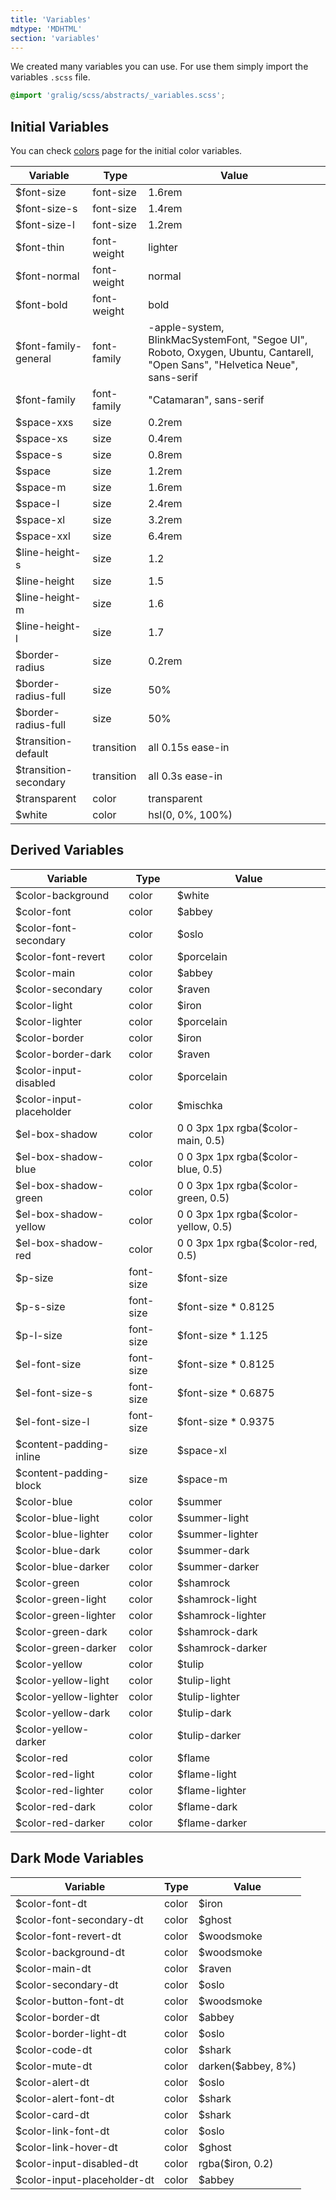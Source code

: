 ```yaml
---
title: 'Variables'
mdtype: 'MDHTML'
section: 'variables'
---
```


We created many variables you can use. For use them simply import the variables `.scss` file.

```scss
@import 'gralig/scss/abstracts/_variables.scss';
```

## Initial Variables

You can check [colors](/docs/colors 'Colors Page') page for the initial color variables.

<div class="gra-doc-s-wrapper">
  <div class="table-wrapper">
    <table class="gra-table gra-table-bordered">
      <thead>
        <tr>
          <th>Variable</th>
          <th>Type</th>
          <th>Value</th>
        </tr>
      </thead>
      <tbody>
        <tr>
          <td>$font-size</td>
          <td>font-size</td>
          <td>1.6rem</td>
        </tr>
        <tr>
          <td>$font-size-s</td>
          <td>font-size</td>
          <td>1.4rem</td>
        </tr>
        <tr>
          <td>$font-size-l</td>
          <td>font-size</td>
          <td>1.2rem</td>
        </tr>
        <tr>
          <td>$font-thin</td>
          <td>font-weight</td>
          <td>lighter</td>
        </tr>
        <tr>
          <td>$font-normal</td>
          <td>font-weight</td>
          <td>normal</td>
        </tr>
        <tr>
          <td>$font-bold</td>
          <td>font-weight</td>
          <td>bold</td>
        </tr>
        <tr>
          <td>$font-family-general</td>
          <td>font-family</td>
          <td>-apple-system, BlinkMacSystemFont, "Segoe UI", Roboto, Oxygen, Ubuntu,
  Cantarell, "Open Sans", "Helvetica Neue", sans-serif</td>
        </tr>
         <tr>
            <td>$font-family</td>
            <td>font-family</td>
            <td>"Catamaran", sans-serif</td>
          </tr>
          <tr>
            <td>$space-xxs</td>
            <td>size</td>
            <td>0.2rem</td>
          </tr>
          <tr>
            <td>$space-xs</td>
            <td>size</td>
            <td>0.4rem</td>
          </tr>
          <tr>
            <td>$space-s</td>
            <td>size</td>
            <td>0.8rem</td>
          </tr>
          <tr>
            <td>$space</td>
            <td>size</td>
            <td>1.2rem</td>
          </tr>
          <tr>
            <td>$space-m</td>
            <td>size</td>
            <td>1.6rem</td>
          </tr>
          <tr>
            <td>$space-l</td>
            <td>size</td>
            <td>2.4rem</td>
          </tr>
          <tr>
            <td>$space-xl</td>
            <td>size</td>
            <td>3.2rem</td>
          </tr>
          <tr>
            <td>$space-xxl</td>
            <td>size</td>
            <td>6.4rem</td>
          </tr>
          <tr>
            <td>$line-height-s</td>
            <td>size</td>
            <td>1.2</td>
          </tr>
          <tr>
            <td>$line-height</td>
            <td>size</td>
            <td>1.5</td>
          </tr>
          <tr>
            <td>$line-height-m</td>
            <td>size</td>
            <td>1.6</td>
          </tr>
          <tr>
            <td>$line-height-l</td>
            <td>size</td>
            <td>1.7</td>
          </tr>
          <tr>
            <td>$border-radius</td>
            <td>size</td>
            <td>0.2rem</td>
          </tr>
          <tr>
            <td>$border-radius-full</td>
            <td>size</td>
            <td>50%</td>
          </tr>
          <tr>
            <td>$border-radius-full</td>
            <td>size</td>
            <td>50%</td>
          </tr>
          <tr>
            <td>$transition-default</td>
            <td>transition</td>
            <td>all 0.15s ease-in</td>
          </tr>
          <tr>
            <td>$transition-secondary</td>
            <td>transition</td>
            <td>all 0.3s ease-in</td>
          </tr>
          <tr>
            <td>$transparent</td>
            <td>color</td>
            <td>transparent</td>
          </tr>
          <tr>
            <td>$white</td>
            <td>color</td>
            <td>hsl(0, 0%, 100%)</td>
          </tr>
      </tbody>
    </table>
  </div>
</div>

## Derived Variables

<div class="gra-doc-s-wrapper">
  <div class="table-wrapper">
    <table class="gra-table gra-table-bordered">
      <thead>
        <tr>
          <th>Variable</th>
          <th>Type</th>
          <th>Value</th>
        </tr>
      </thead>
      <tbody>
        <tr>
          <td>$color-background</td>
          <td>color</td>
          <td>$white</td>
        </tr>
        <tr>
          <td>$color-font</td>
          <td>color</td>
          <td>$abbey</td>
        </tr>
        <tr>
          <td>$color-font-secondary</td>
          <td>color</td>
          <td>$oslo</td>
        </tr>
        <tr>
          <td>$color-font-revert</td>
          <td>color</td>
          <td>$porcelain</td>
        </tr>
        <tr>
          <td>$color-main</td>
          <td>color</td>
          <td>$abbey</td>
        </tr>
        <tr>
          <td>$color-secondary</td>
          <td>color</td>
          <td>$raven</td>
        </tr>
        <tr>
          <td>$color-light</td>
          <td>color</td>
          <td>$iron</td>
        </tr>
        <tr>
          <td>$color-lighter</td>
          <td>color</td>
          <td>$porcelain</td>
        </tr>
        <tr>
          <td>$color-border</td>
          <td>color</td>
          <td>$iron</td>
        </tr>
        <tr>
          <td>$color-border-dark</td>
          <td>color</td>
          <td>$raven</td>
        </tr>
        <tr>
          <td>$color-input-disabled</td>
          <td>color</td>
          <td>$porcelain</td>
        </tr>
        <tr>
          <td>$color-input-placeholder</td>
          <td>color</td>
          <td>$mischka</td>
        </tr>
        <tr>
          <td>$el-box-shadow</td>
          <td>color</td>
          <td>0 0 3px 1px rgba($color-main, 0.5)</td>
        </tr>
        <tr>
          <td>$el-box-shadow-blue</td>
          <td>color</td>
          <td>0 0 3px 1px rgba($color-blue, 0.5)</td>
        </tr>
        <tr>
          <td>$el-box-shadow-green</td>
          <td>color</td>
          <td>0 0 3px 1px rgba($color-green, 0.5)</td>
        </tr>
        <tr>
          <td>$el-box-shadow-yellow</td>
          <td>color</td>
          <td>0 0 3px 1px rgba($color-yellow, 0.5)</td>
        </tr>
        <tr>
          <td>$el-box-shadow-red</td>
          <td>color</td>
          <td>0 0 3px 1px rgba($color-red, 0.5)</td>
        </tr>
        <tr>
          <td>$p-size</td>
          <td>font-size</td>
          <td>$font-size</td>
        </tr>
        <tr>
          <td>$p-s-size</td>
          <td>font-size</td>
          <td>$font-size * 0.8125</td>
        </tr>
        <tr>
          <td>$p-l-size</td>
          <td>font-size</td>
          <td>$font-size * 1.125</td>
        </tr>
        <tr>
          <td>$el-font-size</td>
          <td>font-size</td>
          <td>$font-size * 0.8125</td>
        </tr>
        <tr>
          <td>$el-font-size-s</td>
          <td>font-size</td>
          <td>$font-size * 0.6875</td>
        </tr>
        <tr>
          <td>$el-font-size-l</td>
          <td>font-size</td>
          <td>$font-size * 0.9375</td>
        </tr>
        <tr>
          <td>$content-padding-inline</td>
          <td>size</td>
          <td>$space-xl</td>
        </tr>
        <tr>
          <td>$content-padding-block</td>
          <td>size</td>
          <td>$space-m</td>
        </tr>
        <tr>
          <td>$color-blue</td>
          <td>color</td>
          <td>$summer</td>
        </tr>
        <tr>
          <td>$color-blue-light</td>
          <td>color</td>
          <td>$summer-light</td>
        </tr>
        <tr>
          <td>$color-blue-lighter</td>
          <td>color</td>
          <td>$summer-lighter</td>
        </tr>
        <tr>
          <td>$color-blue-dark</td>
          <td>color</td>
          <td>$summer-dark</td>
        </tr>
        <tr>
          <td>$color-blue-darker</td>
          <td>color</td>
          <td>$summer-darker</td>
        </tr>
        <tr>
          <td>$color-green</td>
          <td>color</td>
          <td>$shamrock</td>
        </tr>
        <tr>
          <td>$color-green-light</td>
          <td>color</td>
          <td>$shamrock-light</td>
        </tr>
        <tr>
          <td>$color-green-lighter</td>
          <td>color</td>
          <td>$shamrock-lighter</td>
        </tr>
        <tr>
          <td>$color-green-dark</td>
          <td>color</td>
          <td>$shamrock-dark</td>
        </tr>
        <tr>
          <td>$color-green-darker</td>
          <td>color</td>
          <td>$shamrock-darker</td>
        </tr>
        <tr>
          <td>$color-yellow</td>
          <td>color</td>
          <td>$tulip</td>
        </tr>
        <tr>
          <td>$color-yellow-light</td>
          <td>color</td>
          <td>$tulip-light</td>
        </tr>
        <tr>
          <td>$color-yellow-lighter</td>
          <td>color</td>
          <td>$tulip-lighter</td>
        </tr>
        <tr>
          <td>$color-yellow-dark</td>
          <td>color</td>
          <td>$tulip-dark</td>
        </tr>
        <tr>
          <td>$color-yellow-darker</td>
          <td>color</td>
          <td>$tulip-darker</td>
        </tr>
        <tr>
          <td>$color-red</td>
          <td>color</td>
          <td>$flame</td>
        </tr>
        <tr>
          <td>$color-red-light</td>
          <td>color</td>
          <td>$flame-light</td>
        </tr>
        <tr>
          <td>$color-red-lighter</td>
          <td>color</td>
          <td>$flame-lighter</td>
        </tr>
        <tr>
          <td>$color-red-dark</td>
          <td>color</td>
          <td>$flame-dark</td>
        </tr>
        <tr>
          <td>$color-red-darker</td>
          <td>color</td>
          <td>$flame-darker</td>
        </tr>
      </tbody>
    </table>
  </div>
</div>

## Dark Mode Variables

<div class="gra-doc-s-wrapper">
  <div class="table-wrapper">
    <table class="gra-table gra-table-bordered">
      <thead>
        <tr>
          <th>Variable</th>
          <th>Type</th>
          <th>Value</th>
        </tr>
      </thead>
      <tbody>
        <tr>
          <td>$color-font-dt</td>
          <td>color</td>
          <td>$iron</td>
        </tr>
        <tr>
          <td>$color-font-secondary-dt</td>
          <td>color</td>
          <td>$ghost</td>
        </tr>
        <tr>
          <td>$color-font-revert-dt</td>
          <td>color</td>
          <td>$woodsmoke</td>
        </tr>
        <tr>
          <td>$color-background-dt</td>
          <td>color</td>
          <td>$woodsmoke</td>
        </tr>
        <tr>
          <td>$color-main-dt</td>
          <td>color</td>
          <td>$raven</td>
        </tr>
        <tr>
          <td>$color-secondary-dt</td>
          <td>color</td>
          <td>$oslo</td>
        </tr>
        <tr>
          <td>$color-button-font-dt</td>
          <td>color</td>
          <td>$woodsmoke</td>
        </tr>
        <tr>
          <td>$color-border-dt</td>
          <td>color</td>
          <td>$abbey</td>
        </tr>
        <tr>
          <td>$color-border-light-dt</td>
          <td>color</td>
          <td>$oslo</td>
        </tr>
        <tr>
          <td>$color-code-dt</td>
          <td>color</td>
          <td>$shark</td>
        </tr>
        <tr>
          <td>$color-mute-dt</td>
          <td>color</td>
          <td>darken($abbey, 8%)</td>
        </tr>
        <tr>
          <td>$color-alert-dt</td>
          <td>color</td>
          <td>$oslo</td>
        </tr>
        <tr>
          <td>$color-alert-font-dt</td>
          <td>color</td>
          <td>$shark</td>
        </tr>
        <tr>
          <td>$color-card-dt</td>
          <td>color</td>
          <td>$shark</td>
        </tr>
        <tr>
          <td>$color-link-font-dt</td>
          <td>color</td>
          <td>$oslo</td>
        </tr>
        <tr>
          <td>$color-link-hover-dt</td>
          <td>color</td>
          <td>$ghost</td>
        </tr>
        <tr>
          <td>$color-input-disabled-dt</td>
          <td>color</td>
          <td>rgba($iron, 0.2)</td>
        </tr>
        <tr>
          <td>$color-input-placeholder-dt</td>
          <td>color</td>
          <td>$abbey</td>
        </tr>
      </tbody>
    </table>
  </div>
</div>